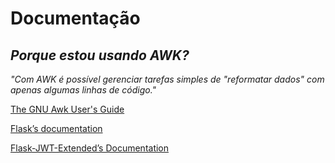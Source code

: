 # Documentação

## *Porque estou usando AWK?*

_"Com AWK é possível gerenciar tarefas simples de "reformatar dados" com apenas algumas linhas de código."_

[The GNU Awk User's Guide](https://www.gnu.org/savannah-checkouts/gnu/gawk/manual/gawk.html#Getting-Started)


[Flask’s documentation](https://flask.palletsprojects.com/en/3.0.x/)


[Flask-JWT-Extended’s Documentation](https://flask-jwt-extended.readthedocs.io/en/stable/index.html)
